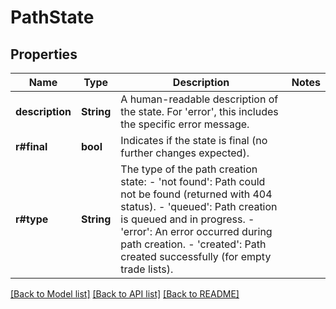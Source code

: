# PathState

## Properties

Name | Type | Description | Notes
------------ | ------------- | ------------- | -------------
**description** | **String** | A human-readable description of the state. For 'error', this includes the specific error message. | 
**r#final** | **bool** | Indicates if the state is final (no further changes expected). | 
**r#type** | **String** | The type of the path creation state: - 'not found': Path could not be found (returned with 404 status). - 'queued': Path creation is queued and in progress. - 'error': An error occurred during path creation. - 'created': Path created successfully (for empty trade lists).  | 

[[Back to Model list]](../README.md#documentation-for-models) [[Back to API list]](../README.md#documentation-for-api-endpoints) [[Back to README]](../README.md)


